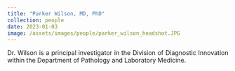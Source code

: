 ```yaml
---
title: "Parker Wilson, MD, PhD"
collection: people
date: 2023-01-03
image: /assets/images/people/parker_wilson_headshot.JPG
---
```


<p align= "justify">
Dr. Wilson is a principal investigator in the Division of Diagnostic Innovation within the Department of Pathology and Laboratory Medicine.
